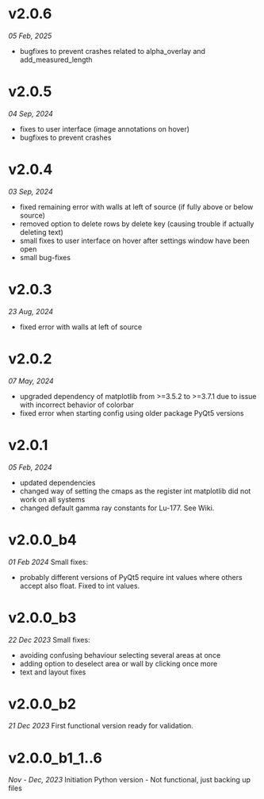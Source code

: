 # v2.0.6
_05 Feb, 2025_
- bugfixes to prevent crashes related to alpha_overlay and add_measured_length

# v2.0.5
_04 Sep, 2024_
- fixes to user interface (image annotations on hover)
- bugfixes to prevent crashes

# v2.0.4
_03 Sep, 2024_
- fixed remaining error with walls at left of source (if fully above or below source)
- removed option to delete rows by delete key (causing trouble if actually deleting text)
- small fixes to user interface on hover after settings window have been open
- small bug-fixes

# v2.0.3
_23 Aug, 2024_
- fixed error with walls at left of source

# v2.0.2
_07 May, 2024_
- upgraded dependency of matplotlib from >=3.5.2 to >=3.7.1 due to issue with incorrect behavior of colorbar
- fixed error when starting config using older package PyQt5 versions

# v2.0.1
_05 Feb, 2024_
- updated dependencies
- changed way of setting the cmaps as the register int matplotlib did not work on all systems
- changed default gamma ray constants for Lu-177. See Wiki.

# v2.0.0_b4
_01 Feb 2024_
Small fixes:
- probably different versions of PyQt5 require int values where others accept also float. Fixed to int values.

# v2.0.0_b3
_22 Dec 2023_
Small fixes:
- avoiding confusing behaviour selecting several areas at once
- adding option to deselect area or wall by clicking once more
- text and layout fixes

# v2.0.0_b2
_21 Dec 2023_
First functional version ready for validation.

# v2.0.0_b1_1..6
_Nov - Dec, 2023_
Initiation Python version - Not functional, just backing up files